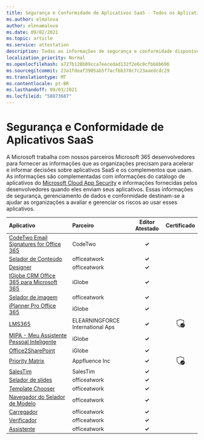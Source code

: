 ```yaml
---
title: Segurança e Conformidade de Aplicativos SaaS - Todos os Aplicativos
ms.author: elmalova
author: elenamalova
ms.date: 09/02/2021
ms.topic: article
ms.service: attestation
description: Todas as informações de segurança e conformidade disponíveis para todos os Aplicativos SaaS.
localization_priority: Normal
ms.openlocfilehash: a727b128b09cca7eecedad132f2e6c0cfbb8b696
ms.sourcegitcommit: 23a1fdeaf3905ab5f7acfbb378c7c23aaedcdc29
ms.translationtype: MT
ms.contentlocale: pt-BR
ms.lasthandoff: 09/03/2021
ms.locfileid: "58873687"
---
```

# <a name="saas-apps-security-and-compliance"></a>Segurança e Conformidade de Aplicativos SaaS

A Microsoft trabalha com nossos parceiros Microsoft 365 desenvolvedores para fornecer as informações que as organizações precisam para acelerar e informar decisões sobre aplicativos SaaS e os complementos que usam. As informações são complementadas com informações do catálogo de aplicativos do [Microsoft Cloud App Security](https://www.microsoft.com/en-us/enterprise-mobility-security/cloud-app-security) e informações fornecidas pelos desenvolvedores quando eles enviam seus aplicativos. Essas informações de segurança, gerenciamento de dados e conformidade destinam-se a ajudar as organizações a avaliar e gerenciar os riscos ao usar esses aplicativos.

| **Aplicativo** | **Parceiro** | **Editor Atestado** | **Certificado** |
|:--------|:------------|:----------------------:|:-------------:|
| [CodeTwo Email Signatures for Office 365](./codetwo-email-signatures-for-office-365.md) | CodeTwo | **✓** |  |
| [Selador de Conteúdo](./officeatwork-content-chooser.md) | officeatwork | **✓** |  |
| [Designer](./officeatwork-designer.md) | officeatwork | **✓** |  |
| [IGlobe CRM Office 365 para Microsoft 365](./iglobe-crm-office-365-for-microsoft.md) | iGlobe | **✓** |  |
| [Selador de imagem](./officeatwork-image-chooser.md) | officeatwork | **✓** |  |
| [iPlanner Pro Office 365](./iglobe-iplanner-pro-office-365.md) | iGlobe | **✓** |  |
| [LMS365](./elearningforce-international-aps-lms365.md) | ELEARNINGFORCE International Aps | **✓** | <img alt="Certified application badge" src="../media/certified-badge.png" height="25" width="25" /> |
| [MIPA - Meu Assistente Pessoal Inteligente](./iglobe-mipa-my-intelligent-personal-assistant.md) | iGlobe | **✓** |  |
| [Office2SharePoint](./iglobe-office2sharepoint.md) | iGlobe | **✓** |  |
| [Priority Matrix](./appfluence-inc-priority-matrix.md) | Appfluence Inc | **✓** | <img alt="Certified application badge" src="../media/certified-badge.png" height="25" width="25" /> |
| [SalesTim](./salestim.md) | SalesTim | **✓** |  |
| [Selador de slides](./officeatwork-slide-chooser.md) | officeatwork | **✓** |  |
| [Template Chooser](./officeatwork-template-chooser.md) | officeatwork | **✓** |  |
| [Navegador do Selador de Modelo](./officeatwork-template-chooser-browser.md) | officeatwork | **✓** |  |
| [Carregador](./officeatwork-uploader.md) | officeatwork | **✓** |  |
| [Verificador](./officeatwork-verifier.md) | officeatwork | **✓** |  |
| [Assistente](./officeatwork-wizard.md) | officeatwork | **✓** |  |
